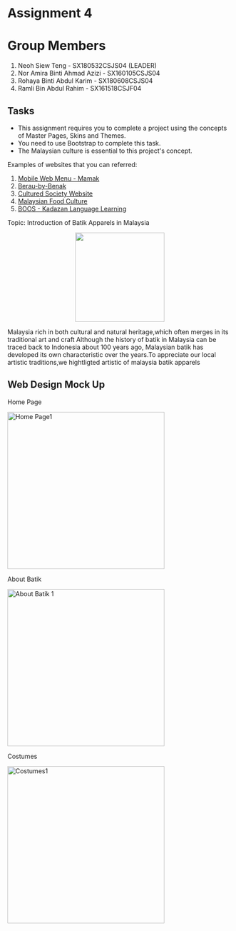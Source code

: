 # Assignment 4

# Group Members

1. Neoh Siew Teng - SX180532CSJS04 (LEADER)
2. Nor Amira Binti Ahmad Azizi - SX160105CSJS04
3. Rohaya Binti Abdul Karim - SX180608CSJS04
4. Ramli Bin Abdul Rahim - SX161518CSJF04


## Tasks

* This assignment requires you to complete a project using the concepts of Master Pages, Skins and Themes.
* You need to use Bootstrap to complete this task.
* The Malaysian culture is essential to this project's concept.

Examples of websites that you can referred:
1. [Mobile Web Menu - Mamak](https://www.behance.net/gallery/152300087/Mobile-Web-Menu-Mamak)
2. [Berau-by-Benak](https://www.behance.net/gallery/155239669/Berau-by-Benak-Raya/modules/875922315)
3. [Cultured Society Website](https://www.behance.net/gallery/116697291/Cultured-Society-Website-(Anchor-Link-Project)/modules/665409291)
4. [Malaysian Food Culture](https://www.behance.net/gallery/110721813/Malaysian-Food-Culture-Digital-Editorial)
5. [BOOS - Kadazan Language Learning](https://www.behance.net/gallery/123080573/BOOS-Mobile-App-Design)

Topic:
Introduction of Batik Apparels in Malaysia
<p align="center">
<img src="https://3.bp.blogspot.com/-Grv8ln5FR8A/VS4rmQNWPpI/AAAAAAAACOY/xdI7Iey0Nh0/s1600/shop-malaysian-batik.jpguser=Ramli05" width="200">
</p>
Malaysia rich in both cultural and natural heritage,which often merges in its traditional art and craft
Although the history of batik in Malaysia can be traced back to Indonesia about 100 years ago,
Malaysian batik has developed its own characteristic over the years.To appreciate our local artistic traditions,we hightligted artistic of malaysia batik apparels 


## Web Design Mock Up
 <p>Home Page</p>
<img width="352" alt="Home Page1" src="https://user-images.githubusercontent.com/122657444/212835034-a68886b6-49bb-49b4-a48f-6edeb5c4f695.png">
<br>
<p> About Batik</p>
<img width="352" alt="About Batik 1" src="https://user-images.githubusercontent.com/122657444/212835126-69c404ab-4001-4de9-9518-f4334bd90e64.png">
<br>
<p> Costumes</p>
<img width="352" alt="Costumes1" src="https://user-images.githubusercontent.com/122657444/212835180-2f6c9ee5-6f48-4783-8773-b828acf1d8c7.png">

